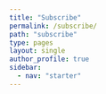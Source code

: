 ```yaml
---
title: "Subscribe"
permalink: /subscribe/
path: "subscribe"
type: pages
layout: single
author_profile: true
sidebar:
  - nav: "starter"
---
```


<div data-tf-widget="wz77jhgF" data-tf-iframe-props="title=Subscribe" data-tf-medium="snippet" style="width:100%;height:400px;"></div><script src="//embed.typeform.com/next/embed.js"></script>